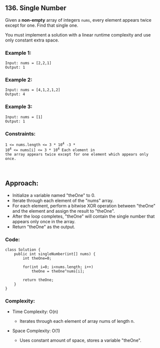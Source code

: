 ## 136. Single Number    

Given a **non-empty** array of integers ```nums```, every element appears twice except for one. Find that single one.     

You must implement a solution with a linear runtime complexity and use only constant extra space.     

### Example 1:    
```
Input: nums = [2,2,1]
Output: 1
```   

### Example 2:   
```
Input: nums = [4,1,2,1,2]
Output: 4
```    

### Example 3:   
```
Input: nums = [1]
Output: 1
```   

### Constraints:   

<code>1 <= nums.length <= 3 * 10<sup>4</sup>
-3 * 10<sup>4</sup> <= nums[i] <= 3 * 10<sup>4</sup>
Each element in the array appears twice except for one element which appears only once.
</code>   

<br>  

## Approach:    

* Initialize a variable named "theOne" to 0.
* Iterate through each element of the "nums" array.
* For each element, perform a bitwise XOR operation between "theOne" and the element and assign the result to "theOne".
* After the loop completes, "theOne" will contain the single number that appears only once in the array.
* Return "theOne" as the output.  

### Code:   
```
class Solution {
    public int singleNumber(int[] nums) {
        int theOne=0;
        
        for(int i=0; i<nums.length; i++)
            theOne = theOne^nums[i];
        
        return theOne;
    }
}
```   

### Complexity:  

* Time Complexity: O(n)
    * Iterates through each element of array nums of length n.

* Space Complexity: O(1)
    * Uses constant amount of space, stores a variable "theOne".       


